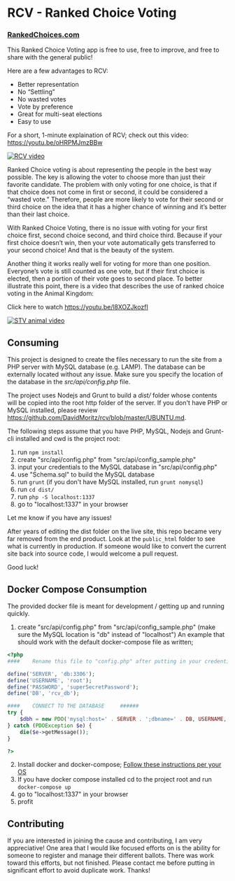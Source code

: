 # RCV - Ranked Choice Voting
### [RankedChoices.com](https://rankedchoices.com)
This Ranked Choice Voting app is free to use, free to improve, and free to share with the general public!

Here are a few advantages to RCV:
* Better representation
* No “Settling”
* No wasted votes
* Vote by preference
* Great for multi-seat elections
* Easy to use

For a short, 1-minute explaination of RCV; check out this video: <https://youtu.be/oHRPMJmzBBw>

[![RCV video](https://img.youtube.com/vi/oHRPMJmzBBw/0.jpg)](https://youtu.be/oHRPMJmzBBw)

Ranked Choice voting is about representing the people in the best way possible. The key is allowing the voter to choose more than just their favorite candidate. The problem with only voting for one choice, is that if that choice does not come in first or second, it could be considered a “wasted vote.” Therefore, people are more likely to vote for their second or third choice on the idea that it has a higher chance of winning and it’s better than their last choice.

With Ranked Choice Voting, there is no issue with voting for your first choice first, second choice second, and third choice third. Because if your first choice doesn’t win, then your vote automatically gets transferred to your second choice! And that is the beauty of the system.

Another thing it works really well for voting for more than one position. Everyone’s vote is still counted as one vote, but if their first choice is elected, then a portion of their vote goes to second place. To better illustrate this point, there is a video that describes the use of ranked choice voting in the Animal Kingdom:

Click here to watch <https://youtu.be/l8XOZJkozfI>

[![STV animal video](https://img.youtube.com/vi/l8XOZJkozfI/0.jpg)](https://youtu.be/l8XOZJkozfI)

## Consuming
This project is designed to create the files necessary to run the site from a PHP server with MySQL database (e.g. LAMP). The database can be externally located without any issue. Make sure you specify the location of the database in the *src/api/config.php* file.

The project uses Nodejs and Grunt to build a *dist/* folder whose contents will be copied into the root http folder of the server. If you don't have PHP or MySQL installed, please review <https://github.com/DavidMoritz/rcv/blob/master/UBUNTU.md>.

The following steps assume that you have PHP, MySQL, Nodejs and Grunt-cli installed and cwd is the project root:

1) run `npm install`
2) create "src/api/config.php" from "src/api/config_sample.php"
3) input your credentials to the MySQL database in "src/api/config.php"
4) use "Schema.sql" to build the MySQL database
5) run `grunt` (if you don't have  MySQL installed, run `grunt nomysql`)
6) run `cd dist/`
7) run `php -S localhost:1337`
8) go to "localhost:1337" in your browser

Let me know if you have any issues!

After years of editing the dist folder on the live site, this repo became very far removed from the end product. Look at the `public_html` folder to see what is currently in production.
If someone would like to convert the current site back into source code, I would welcome a pull request.

Good luck!

## Docker Compose Consumption

The provided docker file is meant for development / getting up and running quickly.

1. create "src/api/config.php" from "src/api/config_sample.php" (make sure the MySQL location is "db" instead of "localhost")
An example that should work with the default docker-compose file as written;

```php
<?php
####	Rename this file to "config.php" after putting in your credentials	#####

define('SERVER', 'db:3306');
define('USERNAME', 'root');
define('PASSWORD', 'superSecretPassword');
define('DB', 'rcv_db');

####	CONNECT TO THE DATABASE		######
try {
	$dbh = new PDO('mysql:host=' . SERVER . ';dbname=' . DB, USERNAME, PASSWORD, array(PDO::ATTR_PERSISTENT => true));
} catch (PDOException $e) {
	die($e->getMessage());
}

?>
```
2. Install docker and docker-compose; [Follow these instructions per your OS](https://docs.docker.com/compose/install/)
3. If you have docker compose installed cd to the project root and run `docker-compose up`
4. go to "localhost:1337" in your browser
5. profit

## Contributing

If you are interested in joining the cause and contributing, I am very appreciative! One area that I would like focused efforts on is the ability for someone to register and manage their different ballots. There was work toward this efforts, but not finished. Please contact me before putting in significant effort to avoid duplicate work. Thanks!
